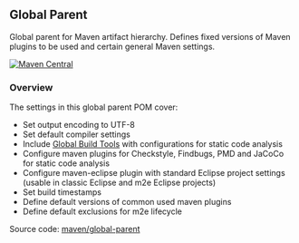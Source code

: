 ## Global Parent

Global parent for Maven artifact hierarchy. Defines fixed versions of Maven plugins to be used and certain general Maven settings.

[![Maven Central](https://maven-badges.herokuapp.com/maven-central/io.wcm.maven/io.wcm.maven.global-parent/badge.svg)](https://maven-badges.herokuapp.com/maven-central/io.wcm.maven/io.wcm.maven.global-parent)


### Overview

The settings in this global parent POM cover:

* Set output encoding to UTF-8
* Set default compiler settings
* Include [Global Build Tools](global-build-tools.html) with configurations for static code analysis
* Configure maven plugins for Checkstyle, Findbugs, PMD and JaCoCo for static code analysis
* Configure maven-eclipse plugin with standard Eclipse project settings (usable in classic Eclipse and m2e Eclipse projects)
* Set build timestamps
* Define default versions of common used maven plugins
* Define default exclusions for m2e lifecycle

Source code: [maven/global-parent](https://github.com/wcm-io/wcm-io-tooling/tree/develop/maven/global-parent)
